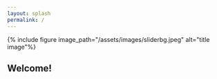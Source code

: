 ```yaml
---
layout: splash
permalink: /
---
```

{% include figure image_path="/assets/images/sliderbg.jpeg" alt="title image"%}

## Welcome!